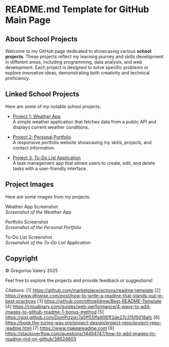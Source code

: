 # README.md Template for GitHub Main Page

## About School Projects
Welcome to my GitHub page dedicated to showcasing various **school projects**. These projects reflect my learning journey and skills development in different areas, including programming, data analysis, and web development. Each project is designed to solve specific problems or explore innovative ideas, demonstrating both creativity and technical proficiency.

## Linked School Projects
Here are some of my notable school projects:

- [Project 1: Weather App](https://github.com/yourusername/weather-app)  
  A simple weather application that fetches data from a public API and displays current weather conditions.

- [Project 2: Personal Portfolio](https://github.com/yourusername/portfolio)  
  A responsive portfolio website showcasing my skills, projects, and contact information.

- [Project 3: To-Do List Application](https://github.com/yourusername/todo-app)  
  A task management app that allows users to create, edit, and delete tasks with a user-friendly interface.

## Project Images
Here are some images from my projects:

Weather App Screenshot  
*Screenshot of the Weather App*

Portfolio Screenshot  
*Screenshot of the Personal Portfolio*

To-Do List Screenshot  
*Screenshot of the To-Do List Application*

## Copyright
© Gregorius Valery 2025

Feel free to explore the projects and provide feedback or suggestions!

Citations:
[1] https://github.com/marketplace/actions/readme-template
[2] https://www.dhiwise.com/post/how-to-write-a-readme-that-stands-out-in-best-practices
[3] https://github.com/othneildrew/Best-README-Template
[4] https://cloudinary.com/guides/web-performance/4-ways-to-add-images-to-github-readme-1-bonus-method
[5] https://gist.github.com/DomPizzie/7a5ff55ffa9081f2de27c315f5018afc
[6] https://book.the-turing-way.org/project-design/project-repo/project-repo-readme.html
[7] https://www.makeareadme.com
[8] https://stackoverflow.com/questions/14494747/how-to-add-images-to-readme-md-on-github/38624803
